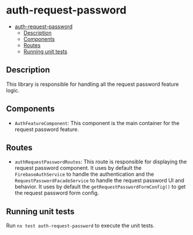 # auth-request-password

- [auth-request-password](#auth-request-password)
  - [Description](#description)
  - [Components](#components)
  - [Routes](#routes)
  - [Running unit tests](#running-unit-tests)

## Description

This library is responsible for handling all the request password feature logic.

## Components

- `AuthFeatureComponent`: This component is the main container for the request password feature.

## Routes

- `authRequestPasswordRoutes`: This route is responsible for displaying the request password component.
  It uses by default the `FirebaseAuthService` to handle the authentication and the `RequestPasswordFacadeService` to handle the request password UI and behavior.
  It uses by default the `getRequestPasswordFormConfig()` to get the request password form config.

## Running unit tests

Run `nx test auth-request-password` to execute the unit tests.
